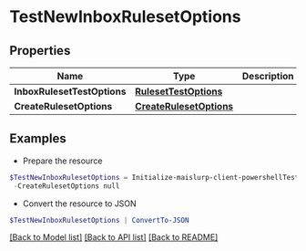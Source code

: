 # TestNewInboxRulesetOptions
## Properties

Name | Type | Description | Notes
------------ | ------------- | ------------- | -------------
**InboxRulesetTestOptions** | [**RulesetTestOptions**](RulesetTestOptions) |  | 
**CreateRulesetOptions** | [**CreateRulesetOptions**](CreateRulesetOptions) |  | 

## Examples

- Prepare the resource
```powershell
$TestNewInboxRulesetOptions = Initialize-maislurp-client-powershellTestNewInboxRulesetOptions  -InboxRulesetTestOptions null `
 -CreateRulesetOptions null
```

- Convert the resource to JSON
```powershell
$TestNewInboxRulesetOptions | ConvertTo-JSON
```

[[Back to Model list]](../README#documentation-for-models) [[Back to API list]](../README#documentation-for-api-endpoints) [[Back to README]](../README)

